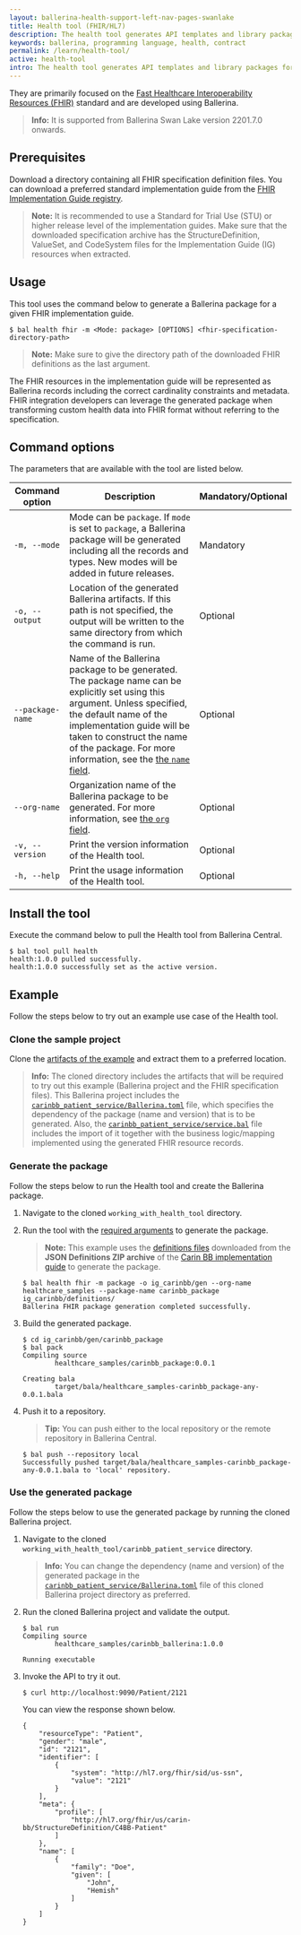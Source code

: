 ```yaml
---
layout: ballerina-health-support-left-nav-pages-swanlake
title: Health tool (FHIR/HL7)
description: The health tool generates API templates and library packages for developing healthcare integrations.
keywords: ballerina, programming language, health, contract
permalink: /learn/health-tool/
active: health-tool
intro: The health tool generates API templates and library packages for developing healthcare integrations.
---
```


They are primarily focused on the [Fast Healthcare Interoperability Resources (FHIR)](https://www.hl7.org/fhir/overview.html) standard and are developed using Ballerina.

>**Info:** It is supported from Ballerina Swan Lake version 2201.7.0 onwards.

## Prerequisites

Download a directory containing all FHIR specification definition files. You can download a preferred standard implementation guide from the [FHIR Implementation Guide registry](https://fhir.org/guides/registry/).

>**Note:** It is recommended to use a Standard for Trial Use (STU) or higher release level of the implementation guides. Make sure that the downloaded specification archive has the StructureDefinition, ValueSet, and CodeSystem files for the Implementation Guide (IG) resources when extracted.

## Usage

This tool uses the command below to generate a Ballerina package for a given FHIR implementation guide. 

```
$ bal health fhir -m <Mode: package> [OPTIONS] <fhir-specification-directory-path>
```

>**Note:** Make sure to give the directory path of the downloaded FHIR definitions as the last argument. 

The FHIR resources in the implementation guide will be represented as Ballerina records including the correct cardinality constraints and metadata. FHIR integration developers can leverage the generated package when transforming custom health data into FHIR format without referring to the specification.

## Command options

The parameters that are available with the tool are listed below.

| Command option      | Description                                                                                                                                                                                                                                                                                                                                                                     | Mandatory/Optional |
|----------------|---------------------------------------------------------------------------------------------------------------------------------------------------------------------------------------------------------------------------------------------------------------------------------------------------------------------------------------------------------------------------------|--------------------|
| `-m, --mode`     | Mode can be `package`. If `mode` is set to `package`, a Ballerina package will be generated including all the records and types. New modes will be added in future releases.                                                                                                                                                                                                      | Mandatory          |
| `-o, --output`   | Location of the generated Ballerina artifacts. If this path is not specified, the output will be written to the same directory from which the command is run.                                                                                                                                                                                                                   | Optional           |
| `--package-name` | Name of the Ballerina package to be generated. The package name can be explicitly set using this argument. Unless specified, the default name of the implementation guide will be taken to construct the name of the package. For more information, see the <a href="https://ballerina.io/learn/package-references/#the-name-field" target="_blank">the <code>name</code> field</a>. | Optional           |
| `--org-name`     | Organization name of the Ballerina package to be generated. For more information, see <a href="https://ballerina.io/learn/package-references/#the-org-field" target="_blank"> the <code>org</code> field</a>.                                                                                                                                                                   | Optional           |
| `-v, --version`  | Print the version information of the Health tool.                                                                                                                                                                                                                                                                                                                               | Optional           |
| `-h, --help`     | Print the usage information of the Health tool.                                                                                                                                                                                                                                                                                                                                     | Optional           |

## Install the tool

Execute the command below to pull the Health tool from Ballerina Central.

```
$ bal tool pull health
health:1.0.0 pulled successfully.
health:1.0.0 successfully set as the active version.
```

## Example

Follow the steps below to try out an example use case of the Health tool.

### Clone the sample project

Clone the [artifacts of the example](https://github.com/ballerina-guides/healthcare-samples/tree/main/working_with_health_tool) and extract them to a preferred location.

>**Info:** The cloned directory includes the artifacts that will be required to try out this example (Ballerina project and the FHIR specification files). This Ballerina project includes the [`carinbb_patient_service/Ballerina.toml`](https://github.com/ballerina-guides/healthcare-samples/blob/main/working_with_health_tool/carinbb_patient_service/Ballerina.toml) file, which specifies the dependency of the package (name and version) that is to be generated. Also, the [`carinbb_patient_service/service.bal`](https://github.com/ballerina-guides/healthcare-samples/blob/main/working_with_health_tool/carinbb_patient_service/service.bal) file includes the import of it together with the business logic/mapping implemented using the generated FHIR resource records.

### Generate the package

Follow the steps below to run the Health tool and create the Ballerina package.

1. Navigate to the cloned `working_with_health_tool` directory.

2. Run the tool with the [required arguments](#command-options) to generate the package.

    >**Note:** This example uses the [definitions files](https://github.com/ballerina-guides/healthcare-samples/tree/main/working_with_health_tool/ig_carinbb/definitions) downloaded from the **JSON Definitions ZIP archive** of the [Carin BB implementation guide](https://hl7.org/fhir/us/carin-bb/STU2/downloads.html) to generate the package.

    ```
    $ bal health fhir -m package -o ig_carinbb/gen --org-name healthcare_samples --package-name carinbb_package ig_carinbb/definitions/
    Ballerina FHIR package generation completed successfully.
    ```

3. Build the generated package.

    ```
    $ cd ig_carinbb/gen/carinbb_package
    $ bal pack
    Compiling source
            healthcare_samples/carinbb_package:0.0.1

    Creating bala
            target/bala/healthcare_samples-carinbb_package-any-0.0.1.bala
    ```

4. Push it to a repository.

    >**Tip:** You can push either to the local repository or the remote repository in Ballerina Central.

    ```
    $ bal push --repository local
    Successfully pushed target/bala/healthcare_samples-carinbb_package-any-0.0.1.bala to 'local' repository.
    ```

### Use the generated package

Follow the steps below to use the generated package by running the cloned Ballerina project.

1. Navigate to the cloned `working_with_health_tool/carinbb_patient_service` directory.

    >**Info:** You can change the dependency (name and version) of the generated package in the [`carinbb_patient_service/Ballerina.toml`](https://github.com/ballerina-guides/healthcare-samples/blob/main/working_with_health_tool/carinbb_patient_service/Ballerina.toml) file of this cloned Ballerina project directory as preferred. 

2. Run the cloned Ballerina project and validate the output.

    ```
    $ bal run
    Compiling source
            healthcare_samples/carinbb_ballerina:1.0.0

    Running executable
    ```

3. Invoke the API to try it out.

    ```
    $ curl http://localhost:9090/Patient/2121
    ```

    You can view the response shown below.

    ```
    {
        "resourceType": "Patient",
        "gender": "male",
        "id": "2121",
        "identifier": [
            {
                "system": "http://hl7.org/fhir/sid/us-ssn",
                "value": "2121"
            }
        ],
        "meta": {
            "profile": [
                "http://hl7.org/fhir/us/carin-bb/StructureDefinition/C4BB-Patient"
            ]
        },
        "name": [
            {
                "family": "Doe",
                "given": [
                    "John",
                    "Hemish"
                ]
            }
        ]
    }
    ```
